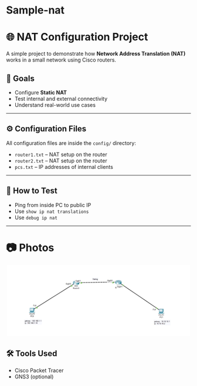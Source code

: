 # Sample-nat
# 🌐 NAT Configuration Project

A simple project to demonstrate how **Network Address Translation (NAT)** works in a small network using Cisco routers.

## 📌 Goals
- Configure **Static NAT**
- Test internal and external connectivity
- Understand real-world use cases

---


## ⚙️ Configuration Files

All configuration files are inside the `config/` directory:
- `router1.txt` – NAT setup on the router
- `router2.txt` – NAT setup on the router
- `pcs.txt` – IP addresses of internal clients

---

## 🧪 How to Test
- Ping from inside PC to public IP
- Use `show ip nat translations`
- Use `debug ip nat`

---


# 📷 Photos

<p align="center">
  <img src="images/nat.jpg" width="500" alt="Diagram" />
</p>

## 🛠 Tools Used
- Cisco Packet Tracer
- GNS3 (optional)
